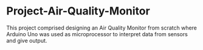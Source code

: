 # Project-Air-Quality-Monitor
This project comprised designing an Air Quality Monitor from scratch where Arduino Uno was used as microprocessor to interpret data from sensors and give output.
